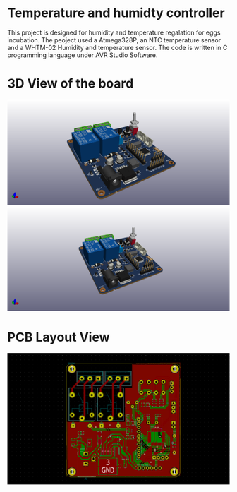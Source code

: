 # Temperature and humidty controller
This project is designed for humidity and temperature regalation for eggs incubation. The peoject used a
Atmega328P, an NTC temperature sensor and a WHTM-02 Humidity and temperature sensor. The code is 
written in C programming language under AVR Studio Software.

# 3D View of the board
![3D View](/KICAD/images/3d.png)
![3D View1](/KICAD/images/3d1.png)
# PCB Layout View
![Routes Layout](/KICAD/images/routes.PNG)